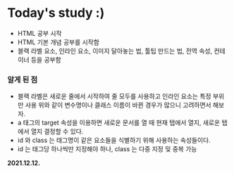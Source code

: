# Today's study :)
- HTML 공부 시작
- HTML 기본 개념 공부를 시작함
- 블랙 라벨 요소, 인라인 요소, 이미지 달아놓는 법, 툴팁 만드는 법, 전역 속성, 컨테이너 등을 공부함
### 알게 된 점
- 블랙 라벨은 새로운 줄에서 시작하여 줄 모두를 사용하고 인라인 요소는 특정 부위만 사용
위와 같이 변수명이나 클래스 이름이 바뀐 경우가 많으니 고려하면서 해보자.
-  a 태그의 target 속성을 이용하면 새로운 문서를 열 때 현재 탭에서 열지, 새로운 탭에서 열지 결정할 수 있다.
- id 와 class 는 태그명이 같은 요소들을 식별하기 위해 사용하는 속성들이다.
- id 는 태그당 하나씩만 지정해야 하나, class 는 다중 지정 및 중복 가능

**2021.12.12.**
